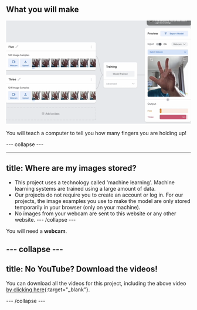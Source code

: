 ## What you will make

![The image shows a machine learning interface from "Teachable Machine" where a model is being trained to recognize hand gestures for the numbers "Five" and "Three." On the right, in the "Preview" section, the webcam feed displays a hand showing three fingers. Below this, the "Output" section shows the classification results, with the model predicting a 94% probability for "Three" and a small 6% probability for "Five." The model has successfully identified the hand gesture as "Three."](images/wywm.png)

You will teach a computer to tell you how many fingers you are holding up!

--- collapse ---

---
title: Where are my images stored?
---

- This project uses a technology called 'machine learning'. Machine learning systems are trained using a large amount of data﻿. 
- Our projects do not require you to create an account or log in. For our projects, the image examples you use to make the model are only stored temporarily in your browser (only on your machine).
- No images from your webcam are sent to this website or any other website. 
--- /collapse ---

You will need a **webcam**.

--- collapse ---
---
title: No YouTube? Download the videos!
---

You can download all the videos for this project, including the above video [by clicking here](https://rpf.io/p/en/teach-a-machine-go){:target="_blank"}. 


--- /collapse ---